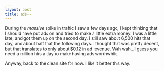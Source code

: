 ```yaml
---
layout: post
title: ads--
---
```

During the <em>massive</em> spike in traffic I saw a few days ago, I kept thinking that I should have put ads on and tried to make a little extra money. I was a little late, and got them up on the second day. I still saw about 6,500 hits that day, and about half that the following days. I thought that was pretty decent, but that translates to only about $0.12 in ad revenue. Wah wah...I guess you need a million hits a day to make having ads worthwhile.

Anyway, back to the clean site for now. I like it better this way.

